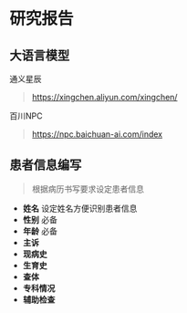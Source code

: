 # 研究报告

## 大语言模型

通义星辰
> <https://xingchen.aliyun.com/xingchen/>

百川NPC
> <https://npc.baichuan-ai.com/index>
>

## 患者信息编写

> 根据病历书写要求设定患者信息

- **姓名** 设定姓名方便识别患者信息
- **性别** 必备
- **年龄** 必备
- **主诉**
- **现病史**
- **生育史**
- **查体**
- **专科情况**
- **辅助检查**

